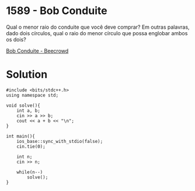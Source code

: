 # 1589 - Bob Conduite

Qual o menor raio do conduite que você deve comprar? Em outras palavras, dado dois círculos, qual o raio do menor círculo que possa englobar ambos os dois?

[Bob Conduite - Beecrowd](https://www.beecrowd.com.br/judge/pt/problems/view/1589)

# Solution

```
#include <bits/stdc++.h>
using namespace std;

void solve(){
    int a, b;
    cin >> a >> b;
    cout << a + b << "\n";
}

int main(){
    ios_base::sync_with_stdio(false);
    cin.tie(0);

    int n;
    cin >> n;

    while(n--)
        solve();
}
```